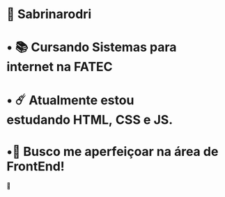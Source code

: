 # 🌟  Sabrinarodri


# • 📚 Cursando Sistemas para internet na FATEC
# • ☄️ Atualmente estou estudando HTML, CSS e JS.
# •🌱 Busco me aperfeiçoar na área de FrontEnd!

🌠 
